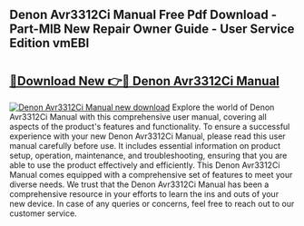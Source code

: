 ## Denon Avr3312Ci Manual Free Pdf Download - Part-MlB New Repair Owner Guide - User Service Edition vmEBl

# <h2><a href="http://bc14597.oget.top/?id=Denon+Avr3312Ci+Manual">🔗Download New 👉🔴 Denon Avr3312Ci Manual</a></h2>

[![Denon Avr3312Ci Manual new download](https://i.imgur.com/5g1atiW.png)](http://bc14597.oget.top/?id=Denon+Avr3312Ci+Manual)
Explore the world of Denon Avr3312Ci Manual with this comprehensive user manual, covering all aspects of the product's features and functionality. To ensure a successful experience with your new Denon Avr3312Ci Manual, please read this user manual carefully before use. It includes essential information on product setup, operation, maintenance, and troubleshooting, ensuring that you are able to use the product effectively and efficiently. This Denon Avr3312Ci Manual comes equipped with a comprehensive set of features to meet your diverse needs. We trust that the Denon Avr3312Ci Manual has been a comprehensive resource in your efforts to learn the ins and outs of your new device. In case of any queries or concerns, feel free to reach out to our customer service.
